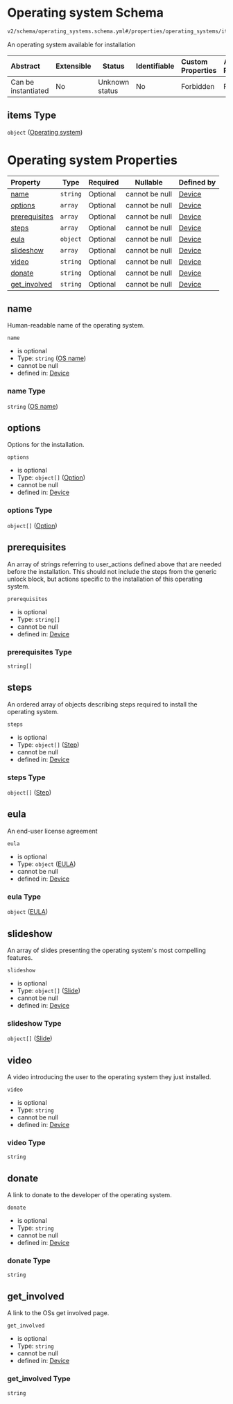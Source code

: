 # Operating system Schema

```txt
v2/schema/operating_systems.schema.yml#/properties/operating_systems/items
```

An operating system available for installation


| Abstract            | Extensible | Status         | Identifiable | Custom Properties | Additional Properties | Access Restrictions | Defined In                                                           |
| :------------------ | ---------- | -------------- | ------------ | :---------------- | --------------------- | ------------------- | -------------------------------------------------------------------- |
| Can be instantiated | No         | Unknown status | No           | Forbidden         | Forbidden             | none                | [device.schema.json\*](../device.schema.json "open original schema") |

## items Type

`object` ([Operating system](device-properties-operating-systems-operating-system.md))

# Operating system Properties

| Property                        | Type     | Required | Nullable       | Defined by                                                                                                                                                                                       |
| :------------------------------ | -------- | -------- | -------------- | :----------------------------------------------------------------------------------------------------------------------------------------------------------------------------------------------- |
| [name](#name)                   | `string` | Optional | cannot be null | [Device](device-properties-operating-systems-operating-system-properties-os-name.md "v2/schema/operating_systems.schema.yml#/properties/operating_systems/items/properties/name")                |
| [options](#options)             | `array`  | Optional | cannot be null | [Device](device-properties-operating-systems-operating-system-properties-options.md "v2/schema/options.schema.yml#/properties/operating_systems/items/properties/options")                       |
| [prerequisites](#prerequisites) | `array`  | Optional | cannot be null | [Device](device-properties-operating-systems-operating-system-properties-prerequisites.md "v2/schema/operating_systems.schema.yml#/properties/operating_systems/items/properties/prerequisites") |
| [steps](#steps)                 | `array`  | Optional | cannot be null | [Device](device-properties-operating-systems-operating-system-properties-steps.md "v2/schema/operating_systems.schema.yml#/properties/operating_systems/items/properties/steps")                 |
| [eula](#eula)                   | `object` | Optional | cannot be null | [Device](device-properties-operating-systems-operating-system-properties-eula.md "v2/schema/operating_systems.schema.yml#/properties/operating_systems/items/properties/eula")                   |
| [slideshow](#slideshow)         | `array`  | Optional | cannot be null | [Device](device-properties-operating-systems-operating-system-properties-slideshow.md "v2/schema/operating_systems.schema.yml#/properties/operating_systems/items/properties/slideshow")         |
| [video](#video)                 | `string` | Optional | cannot be null | [Device](device-properties-operating-systems-operating-system-properties-video.md "v2/schema/operating_systems.schema.yml#/properties/operating_systems/items/properties/video")                 |
| [donate](#donate)               | `string` | Optional | cannot be null | [Device](device-properties-operating-systems-operating-system-properties-donate.md "v2/schema/operating_systems.schema.yml#/properties/operating_systems/items/properties/donate")               |
| [get_involved](#get_involved)   | `string` | Optional | cannot be null | [Device](device-properties-operating-systems-operating-system-properties-get_involved.md "v2/schema/operating_systems.schema.yml#/properties/operating_systems/items/properties/get_involved")   |

## name

Human-readable name of the operating system.


`name`

-   is optional
-   Type: `string` ([OS name](device-properties-operating-systems-operating-system-properties-os-name.md))
-   cannot be null
-   defined in: [Device](device-properties-operating-systems-operating-system-properties-os-name.md "v2/schema/operating_systems.schema.yml#/properties/operating_systems/items/properties/name")

### name Type

`string` ([OS name](device-properties-operating-systems-operating-system-properties-os-name.md))

## options

Options for the installation.


`options`

-   is optional
-   Type: `object[]` ([Option](device-properties-operating-systems-operating-system-properties-options-option.md))
-   cannot be null
-   defined in: [Device](device-properties-operating-systems-operating-system-properties-options.md "v2/schema/options.schema.yml#/properties/operating_systems/items/properties/options")

### options Type

`object[]` ([Option](device-properties-operating-systems-operating-system-properties-options-option.md))

## prerequisites

An array of strings referring to user_actions defined above that are needed before the installation. This should not include the steps from the generic unlock block, but actions specific to the installation of this operating system.


`prerequisites`

-   is optional
-   Type: `string[]`
-   cannot be null
-   defined in: [Device](device-properties-operating-systems-operating-system-properties-prerequisites.md "v2/schema/operating_systems.schema.yml#/properties/operating_systems/items/properties/prerequisites")

### prerequisites Type

`string[]`

## steps

An ordered array of objects describing steps required to install the operating system.


`steps`

-   is optional
-   Type: `object[]` ([Step](device-properties-operating-systems-operating-system-properties-steps-step.md))
-   cannot be null
-   defined in: [Device](device-properties-operating-systems-operating-system-properties-steps.md "v2/schema/operating_systems.schema.yml#/properties/operating_systems/items/properties/steps")

### steps Type

`object[]` ([Step](device-properties-operating-systems-operating-system-properties-steps-step.md))

## eula

An end-user license agreement


`eula`

-   is optional
-   Type: `object` ([EULA](device-properties-operating-systems-operating-system-properties-eula.md))
-   cannot be null
-   defined in: [Device](device-properties-operating-systems-operating-system-properties-eula.md "v2/schema/operating_systems.schema.yml#/properties/operating_systems/items/properties/eula")

### eula Type

`object` ([EULA](device-properties-operating-systems-operating-system-properties-eula.md))

## slideshow

An array of slides presenting the operating system's most compelling features.


`slideshow`

-   is optional
-   Type: `object[]` ([Slide](device-properties-operating-systems-operating-system-properties-slideshow-slide.md))
-   cannot be null
-   defined in: [Device](device-properties-operating-systems-operating-system-properties-slideshow.md "v2/schema/operating_systems.schema.yml#/properties/operating_systems/items/properties/slideshow")

### slideshow Type

`object[]` ([Slide](device-properties-operating-systems-operating-system-properties-slideshow-slide.md))

## video

A video introducing the user to the operating system they just installed.


`video`

-   is optional
-   Type: `string`
-   cannot be null
-   defined in: [Device](device-properties-operating-systems-operating-system-properties-video.md "v2/schema/operating_systems.schema.yml#/properties/operating_systems/items/properties/video")

### video Type

`string`

## donate

A link to donate to the developer of the operating system.


`donate`

-   is optional
-   Type: `string`
-   cannot be null
-   defined in: [Device](device-properties-operating-systems-operating-system-properties-donate.md "v2/schema/operating_systems.schema.yml#/properties/operating_systems/items/properties/donate")

### donate Type

`string`

## get_involved

A link to the OSs get involved page.


`get_involved`

-   is optional
-   Type: `string`
-   cannot be null
-   defined in: [Device](device-properties-operating-systems-operating-system-properties-get_involved.md "v2/schema/operating_systems.schema.yml#/properties/operating_systems/items/properties/get_involved")

### get_involved Type

`string`
